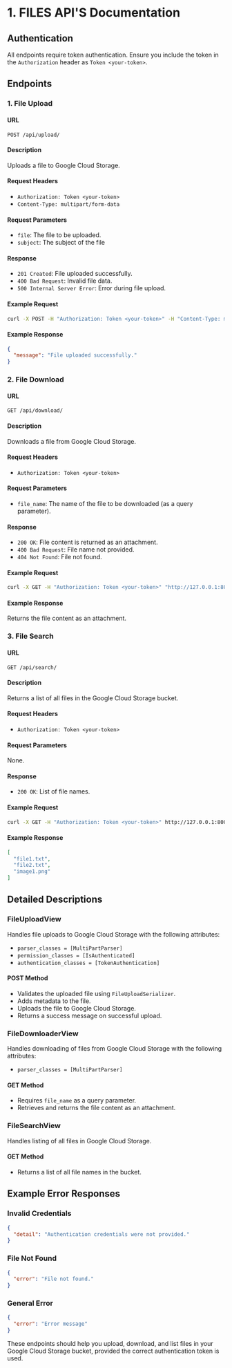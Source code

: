 
# 1. FILES API'S Documentation

## Authentication
All endpoints require token authentication. Ensure you include the token in the `Authorization` header as `Token <your-token>`.

## Endpoints

### 1. File Upload

#### URL
`POST /api/upload/`

#### Description
Uploads a file to Google Cloud Storage.

#### Request Headers
- `Authorization: Token <your-token>`
- `Content-Type: multipart/form-data`

#### Request Parameters
- `file`: The file to be uploaded.
- `subject`: The subject of the file

#### Response
- `201 Created`: File uploaded successfully.
- `400 Bad Request`: Invalid file data.
- `500 Internal Server Error`: Error during file upload.

#### Example Request
```bash
curl -X POST -H "Authorization: Token <your-token>" -H "Content-Type: multipart/form-data" -F "file=@path/to/your/file" http://127.0.0.1:8000/api/upload/
```

#### Example Response
```json
{
  "message": "File uploaded successfully."
}
```

### 2. File Download

#### URL
`GET /api/download/`

#### Description
Downloads a file from Google Cloud Storage.

#### Request Headers
- `Authorization: Token <your-token>`

#### Request Parameters
- `file_name`: The name of the file to be downloaded (as a query parameter).

#### Response
- `200 OK`: File content is returned as an attachment.
- `400 Bad Request`: File name not provided.
- `404 Not Found`: File not found.

#### Example Request
```bash
curl -X GET -H "Authorization: Token <your-token>" "http://127.0.0.1:8000/api/download/?file_name=example.txt"
```

#### Example Response
Returns the file content as an attachment.

### 3. File Search

#### URL
`GET /api/search/`

#### Description
Returns a list of all files in the Google Cloud Storage bucket.

#### Request Headers
- `Authorization: Token <your-token>`

#### Request Parameters
None.

#### Response
- `200 OK`: List of file names.

#### Example Request
```bash
curl -X GET -H "Authorization: Token <your-token>" http://127.0.0.1:8000/api/search/
```

#### Example Response
```json
[
  "file1.txt",
  "file2.txt",
  "image1.png"
]
```

## Detailed Descriptions

### FileUploadView

Handles file uploads to Google Cloud Storage with the following attributes:
- `parser_classes = [MultiPartParser]`
- `permission_classes = [IsAuthenticated]`
- `authentication_classes = [TokenAuthentication]`

#### POST Method
- Validates the uploaded file using `FileUploadSerializer`.
- Adds metadata to the file.
- Uploads the file to Google Cloud Storage.
- Returns a success message on successful upload.

### FileDownloaderView

Handles downloading of files from Google Cloud Storage with the following attributes:
- `parser_classes = [MultiPartParser]`

#### GET Method
- Requires `file_name` as a query parameter.
- Retrieves and returns the file content as an attachment.

### FileSearchView

Handles listing of all files in Google Cloud Storage.

#### GET Method
- Returns a list of all file names in the bucket.

## Example Error Responses

### Invalid Credentials
```json
{
  "detail": "Authentication credentials were not provided."
}
```

### File Not Found
```json
{
  "error": "File not found."
}
```

### General Error
```json
{
  "error": "Error message"
}
```

These endpoints should help you upload, download, and list files in your Google Cloud Storage bucket, provided the correct authentication token is used.


